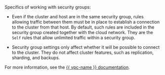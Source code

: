 Specifics of working with security groups:

- Even if the cluster and host are in the same security group, rules allowing traffic between them must be in place to establish a connection to the cluster from that host. By default, such rules are included in the security group created together with the cloud network. They are the `Self` rules that allow unlimited traffic within a security group.

- Security group settings only affect whether it will be possible to connect to the cluster. They do not affect cluster features, such as replication, sharding, and backups.

For more information, see the [{{ vpc-name }} documentation](../../vpc/concepts/security-groups.md).
